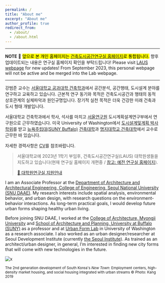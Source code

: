 ```yaml
---
permalink: /
title: "About me"
excerpt: "About me"
author_profile: true
redirect_from: 
  - /about/
  - /about.html
---
```


---

**NOTE** 🦋 <mark>앞으로 본 개인 홈페이지는 [건축도시공간연구실 홈페이지](https://laus.snu.ac.kr/)로 통합됩니다.</mark> 향후 업데이트되는 내용은 연구실 홈페이지 확인을 부탁드립니다!
Please visit [LAUS webpage](https://laus.snu.ac.kr/) for new updates! From September 2023, this personal webpage will not be active and be merged into the Lab webpage.

---

강범준 교수는 [서울대학교 공과대학 건축학과](https://architecture.snu.ac.kr/)에서 공간분석, 공간행태, 도시설계 분야를 연구하고 교육하고 있습니다. 근본적 연구 동기와 목적은 건축도시공간과 행태의 동적 상호관계의 실체파악과 원인규명입니다. 장기적 실천 목적은 더욱 건강한 미래 건축과 도시 형태 개발입니다.

서울대학교 건축학과에서 학사, 석사를 마치고 [서울연구원](https://www.si.re.kr/) 도시계획설계연구부에서 연구원으로 근무하였습니다. 미국 University of Washington에서 [도시설계및계획 박사학위](https://depts.washington.edu/urbdpphd/)를 받고 [뉴욕주립대(SUNY Buffalo)](http://www.buffalo.edu/) [건축대학](http://ap.buffalo.edu)과 [명지대학교 건축대학](https://arch.mju.ac.kr/)에서 교수로 근무한 바 있습니다.

자세한 경력사항은 [CV](https://docs.google.com/document/d/1taio6Weqx4-L7HkPty6WoQpgZYEDqC3TdxDGAQN0uIo/edit?usp=sharing)를 참조바랍니다.

> 서울대학교에 2023년 1학기 부임후, 건축도시공간연구실(LAUS) 대학원생들을 지도하고 있습니다(현재 연구실 홈페이지 개편중 / [참고: 예전 연구실 홈페이지](https://laus.snu.ac.kr/)).
>
> [🔗 대학원연구실 지원안내](https://bumjoon.notion.site/Lab-Application-5e1fd035bf0d40828e356a97fa2f4284)

I am an Associate Professor at the [Department of Architecture and Architectural Engineering, College of Engineering, Seoul National University (SNU DAAE)](https://architecture.snu.ac.kr/). My research interests include spatial analysis, environmental behavior, and urban design, with research questions on the environment-behavior interactions. As long-term practical goals, I would develop future urban forms shaping healthy urban living. 

Before joining SNU DAAE, I worked at the [College of Architecture, Myongji University](http://arch.mju.ac.kr/) and [School of Architecture and Planning, University at Buffalo (SUNY)](http://ap.buffalo.edu) as a professor and at [Urban Form Lab](http://depts.washington.edu/ufl/) in University of Washington as a research associate. I also worked as an urban designer/researcher at Seoul Development Institute (currently [the Seoul Institute](http://www.si.re.kr/)). As trained as an architect/urban designer, in general, I’m interested in finding new city forms that will come with new technologies in the future.

![x](/images/20191003_pangyo_9.jpg)

<sup>The 2nd generation development of South Korea's *New Town*: Employment centers, high-density market housing, and social housing integrated with urban streams © Photo: Kang 2019</sup>

